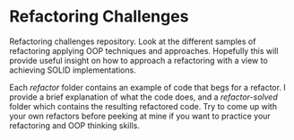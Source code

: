 # Refactoring Challenges
Refactoring challenges repository. Look at the different samples of refactoring applying OOP techniques and approaches. Hopefully this will provide useful insight on how to approach a refactoring with a view to achieving SOLID implementations.

Each _refactor_ folder contains an example of code that begs for a refactor. I provide a brief explanation of what the code does, and a _refactor-solved_ folder which contains the resulting refactored code. Try to come up with your own refactors before peeking at mine if you want to practice your refactoring and OOP thinking skills.
